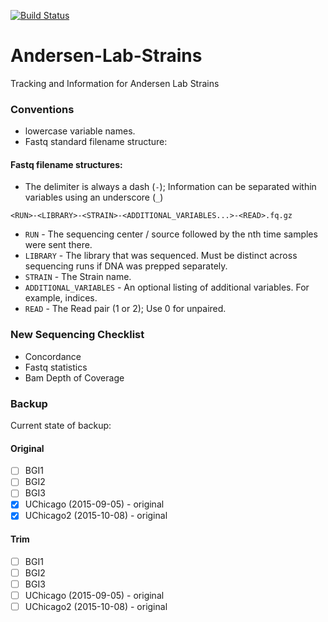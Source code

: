 [![Build Status](https://travis-ci.org/AndersenLab/Andersen-Lab-Strains.svg?branch=master)](https://travis-ci.org/AndersenLab/Andersen-Lab-Strains)

# Andersen-Lab-Strains
Tracking and Information for Andersen Lab Strains

### Conventions

* lowercase variable names.
* Fastq standard filename structure:

#### Fastq filename structures:

* The delimiter is always a dash (`-`); Information can be separated within variables using an underscore (`_`)

```
<RUN>-<LIBRARY>-<STRAIN>-<ADDITIONAL_VARIABLES...>-<READ>.fq.gz
```

* `RUN` - The sequencing center / source followed by the nth time samples were sent there.
* `LIBRARY` - The library that was sequenced. Must be distinct across sequencing runs if DNA was prepped separately.
* `STRAIN` - The Strain name.
* `ADDITIONAL_VARIABLES` - An optional listing of additional variables. For example, indices.
* `READ` - The Read pair (1 or 2); Use 0 for unpaired. 

### New Sequencing Checklist

* Concordance
* Fastq statistics
* Bam Depth of Coverage

### Backup

Current state of backup:

#### Original

* [ ] BGI1
* [ ] BGI2
* [ ] BGI3
* [X] UChicago (2015-09-05) - original
* [X] UChicago2 (2015-10-08) - original

#### Trim

* [ ] BGI1
* [ ] BGI2
* [ ] BGI3
* [ ] UChicago (2015-09-05) - original
* [ ] UChicago2 (2015-10-08) - original

